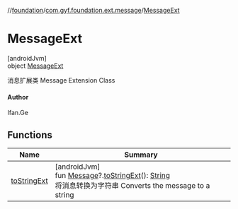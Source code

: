 //[foundation](../../../index.md)/[com.gyf.foundation.ext.message](../index.md)/[MessageExt](index.md)

# MessageExt

[androidJvm]\
object [MessageExt](index.md)

消息扩展类 Message Extension Class

#### Author

Ifan.Ge

## Functions

| Name | Summary |
|---|---|
| [toStringExt](to-string-ext.md) | [androidJvm]<br>fun [Message](https://developer.android.com/reference/kotlin/android/os/Message.html)?.[toStringExt](to-string-ext.md)(): [String](https://kotlinlang.org/api/core/kotlin-stdlib/kotlin/-string/index.html)<br>将消息转换为字符串 Converts the message to a string |